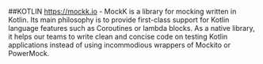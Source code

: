 ##KOTLIN
https://mockk.io - MockK is a library for mocking written in Kotlin. Its main philosophy is to provide first-class support for Kotlin language features such as Coroutines or lambda blocks. As a native library, it helps our teams to write clean and concise code on testing Kotlin applications instead of using incommodious wrappers of Mockito or PowerMock.
